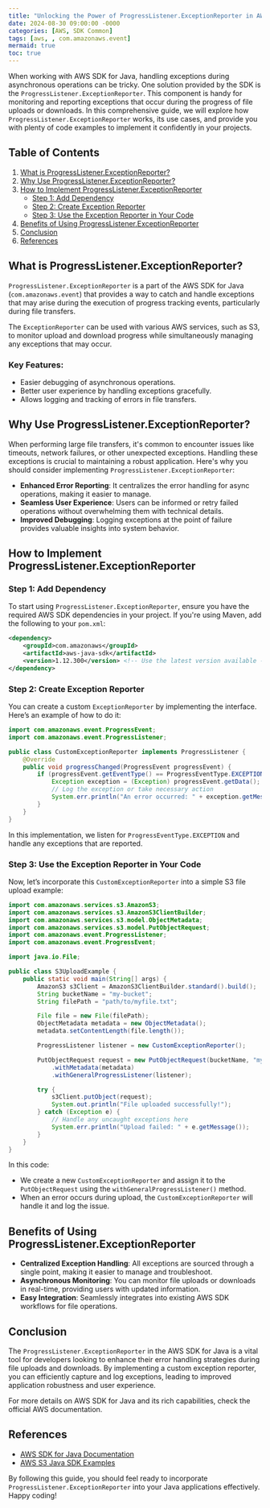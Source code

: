 ```yaml
---
title: "Unlocking the Power of ProgressListener.ExceptionReporter in AWS SDK for Java: A Detailed Guide"
date: 2024-08-30 09:00:00 -0000
categories: [AWS, SDK Common]
tags: [aws, , com.amazonaws.event]
mermaid: true
toc: true
---
```



When working with AWS SDK for Java, handling exceptions during asynchronous operations can be tricky. One solution provided by the SDK is the `ProgressListener.ExceptionReporter`. This component is handy for monitoring and reporting exceptions that occur during the progress of file uploads or downloads. In this comprehensive guide, we will explore how `ProgressListener.ExceptionReporter` works, its use cases, and provide you with plenty of code examples to implement it confidently in your projects.

## Table of Contents
1. [What is ProgressListener.ExceptionReporter?](#what-is-progresslistenerexceptionreporter)
2. [Why Use ProgressListener.ExceptionReporter?](#why-use-progresslistenerexceptionreporter)
3. [How to Implement ProgressListener.ExceptionReporter](#how-to-implement-progresslistenerexceptionreporter)
   - [Step 1: Add Dependency](#step-1-add-dependency)
   - [Step 2: Create Exception Reporter](#step-2-create-exception-reporter)
   - [Step 3: Use the Exception Reporter in Your Code](#step-3-use-the-exception-reporter-in-your-code)
4. [Benefits of Using ProgressListener.ExceptionReporter](#benefits-of-using-progresslistenerexceptionreporter)
5. [Conclusion](#conclusion)
6. [References](#references)

## What is ProgressListener.ExceptionReporter?

`ProgressListener.ExceptionReporter` is a part of the AWS SDK for Java (`com.amazonaws.event`) that provides a way to catch and handle exceptions that may arise during the execution of progress tracking events, particularly during file transfers.

The `ExceptionReporter` can be used with various AWS services, such as S3, to monitor upload and download progress while simultaneously managing any exceptions that may occur.

### Key Features:
- Easier debugging of asynchronous operations.
- Better user experience by handling exceptions gracefully.
- Allows logging and tracking of errors in file transfers.

## Why Use ProgressListener.ExceptionReporter?

When performing large file transfers, it's common to encounter issues like timeouts, network failures, or other unexpected exceptions. Handling these exceptions is crucial to maintaining a robust application. Here's why you should consider implementing `ProgressListener.ExceptionReporter`:

- **Enhanced Error Reporting**: It centralizes the error handling for async operations, making it easier to manage.
- **Seamless User Experience**: Users can be informed or retry failed operations without overwhelming them with technical details.
- **Improved Debugging**: Logging exceptions at the point of failure provides valuable insights into system behavior.

## How to Implement ProgressListener.ExceptionReporter

### Step 1: Add Dependency

To start using `ProgressListener.ExceptionReporter`, ensure you have the required AWS SDK dependencies in your project. If you're using Maven, add the following to your `pom.xml`:

```xml
<dependency>
    <groupId>com.amazonaws</groupId>
    <artifactId>aws-java-sdk</artifactId>
    <version>1.12.300</version> <!-- Use the latest version available -->
</dependency>
```

### Step 2: Create Exception Reporter

You can create a custom `ExceptionReporter` by implementing the interface. Here’s an example of how to do it:

```java
import com.amazonaws.event.ProgressEvent;
import com.amazonaws.event.ProgressListener;

public class CustomExceptionReporter implements ProgressListener {
    @Override
    public void progressChanged(ProgressEvent progressEvent) {
        if (progressEvent.getEventType() == ProgressEventType.EXCEPTION) {
            Exception exception = (Exception) progressEvent.getData();
            // Log the exception or take necessary action
            System.err.println("An error occurred: " + exception.getMessage());
        }
    }
}
```

In this implementation, we listen for `ProgressEventType.EXCEPTION` and handle any exceptions that are reported.

### Step 3: Use the Exception Reporter in Your Code

Now, let’s incorporate this `CustomExceptionReporter` into a simple S3 file upload example:

```java
import com.amazonaws.services.s3.AmazonS3;
import com.amazonaws.services.s3.AmazonS3ClientBuilder;
import com.amazonaws.services.s3.model.ObjectMetadata;
import com.amazonaws.services.s3.model.PutObjectRequest;
import com.amazonaws.event.ProgressListener;
import com.amazonaws.event.ProgressEvent;

import java.io.File;

public class S3UploadExample {
    public static void main(String[] args) {
        AmazonS3 s3Client = AmazonS3ClientBuilder.standard().build();
        String bucketName = "my-bucket";
        String filePath = "path/to/myfile.txt";

        File file = new File(filePath);
        ObjectMetadata metadata = new ObjectMetadata();
        metadata.setContentLength(file.length());

        ProgressListener listener = new CustomExceptionReporter();

        PutObjectRequest request = new PutObjectRequest(bucketName, "myfile.txt", file)
            .withMetadata(metadata)
            .withGeneralProgressListener(listener);

        try {
            s3Client.putObject(request);
            System.out.println("File uploaded successfully!");
        } catch (Exception e) {
            // Handle any uncaught exceptions here
            System.err.println("Upload failed: " + e.getMessage());
        }
    }
}
```

In this code:
- We create a new `CustomExceptionReporter` and assign it to the `PutObjectRequest` using the `withGeneralProgressListener()` method.
- When an error occurs during upload, the `CustomExceptionReporter` will handle it and log the issue.

## Benefits of Using ProgressListener.ExceptionReporter

- **Centralized Exception Handling**: All exceptions are sourced through a single point, making it easier to manage and troubleshoot.
- **Asynchronous Monitoring**: You can monitor file uploads or downloads in real-time, providing users with updated information.
- **Easy Integration**: Seamlessly integrates into existing AWS SDK workflows for file operations.

## Conclusion

The `ProgressListener.ExceptionReporter` in the AWS SDK for Java is a vital tool for developers looking to enhance their error handling strategies during file uploads and downloads. By implementing a custom exception reporter, you can efficiently capture and log exceptions, leading to improved application robustness and user experience.

For more details on AWS SDK for Java and its rich capabilities, check the official AWS documentation.

## References
- [AWS SDK for Java Documentation](https://docs.aws.amazon.com/sdk-for-java/latest/developer-guide/welcome.html)
- [AWS S3 Java SDK Examples](https://docs.aws.amazon.com/sdk-for-java/latest/developer-guide/examples-s3.html)

By following this guide, you should feel ready to incorporate `ProgressListener.ExceptionReporter` into your Java applications effectively. Happy coding!